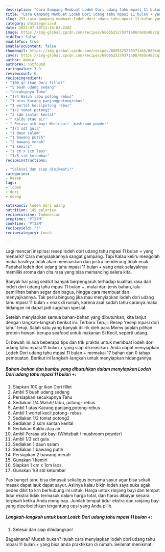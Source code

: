 ```yaml
---
description: "Cara Gampang Membuat Lodeh Dori udang tahu mpasi 11 bulan + yang Enak Banget"
title: "Cara Gampang Membuat Lodeh Dori udang tahu mpasi 11 bulan + yang Enak Banget"
slug: 293-cara-gampang-membuat-lodeh-dori-udang-tahu-mpasi-11-bulan-yang-enak-banget
category: Uncategorized
date: 2022-07-10T13:16:03.228Z
image: https://img-global.cpcdn.com/recipes/6805525270371a08/680x482cq70/lodeh-dori-udang-tahu-mpasi-11-bulan-foto-resep-utama.jpg
hideToc: false
enableToc: true
enableTocContent: false
thumbnail: https://img-global.cpcdn.com/recipes/6805525270371a08/680x482cq70/lodeh-dori-udang-tahu-mpasi-11-bulan-foto-resep-utama.jpg
cover: https://img-global.cpcdn.com/recipes/6805525270371a08/680x482cq70/lodeh-dori-udang-tahu-mpasi-11-bulan-foto-resep-utama.jpg
author: Admin
authorAv: notfound
ratingvalue: 3.9
reviewcount: 6
recipeingredient:
- "100 gr ikan Dori fillet"
- "5 buah udang sedang"
- "secukupnya Tahu"
- "1/4 Waluh labu potong rebus"
- "1 utas Kacang panjangpotongrebus"
- "1 wortel kecilpotong rebus"
- "1/2 tomat potong2"
- "2 sdm santan kental"
- " Kaldu atau air"
- " Perasa utk bayi Whitebait  mushroom powder"
- "1/3 sdt gula"
- "1 daun salam"
- "1 bawang putih"
- "2 bawang merah"
- "1 kemiri"
- "1 cm x 1cm laos"
- "1/8 std ketumbar"
recipeinstructions:

- "Selesai dan siap dinikmati!"
categories:
- Resep
tags:
- lodeh
- dori
- udang

katakunci: lodeh dori udang 
nutrition: 145 calories
recipecuisine: Indonesian
preptime: "PT27M"
cooktime: "PT32M"
recipeyield: "3"
recipecategory: Lunch

---
```



Lagi mencari inspirasi resep lodeh dori udang tahu mpasi 11 bulan + yang menarik? Cara menyiapkannya sangat gampang. Tapi Kalau keliru mengolah maka hasilnya tidak akan memuaskan dan justru cenderung tidak enak. Padahal lodeh dori udang tahu mpasi 11 bulan + yang enak selayaknya memiliki aroma dan cita rasa yang bisa memancing selera kita.


Banyak hal yang sedikit banyak berpengaruh terhadap kualitas rasa dari lodeh dori udang tahu mpasi 11 bulan +, mulai dari jenis bahan, lalu pemilihan bahan segar dan bagus, hingga cara membuat dan menyajikannya. Tak perlu bingung jika mau menyiapkan lodeh dori udang tahu mpasi 11 bulan + enak di rumah, karena asal sudah tahu caranya maka hidangan ini dapat jadi suguhan spesial.

Setelah menyiapkan semua bahan-bahan yang dibutuhkan, kita lanjut dengan langkah-langkah berikut ini. Terbaru Teruji; Resep &#39;resep mpasi dori tahu&#39; teruji. Salah satu yang banyak dilirik oleh para Moms adalah pilihan protein hewani berupa seafood untuk makanan Si Kecil, seperti udang.


Di bawah ini ada beberapa tips dan trik praktis untuk membuat lodeh dori udang tahu mpasi 11 bulan + yang siap dikreasikan. Anda dapat menyiapkan Lodeh Dori udang tahu mpasi 11 bulan + memakai 17 bahan dan 0 tahap pembuatan. Berikut ini langkah-langkah untuk menyiapkan hidangannya.

<!--inarticleads1-->

##### Bahan-bahan dan bumbu yang dibutuhkan dalam menyiapkan Lodeh Dori udang tahu mpasi 11 bulan +:

1. Siapkan 100 gr ikan Dori fillet
1. Ambil 5 buah udang sedang
1. Persiapkan secukupnya Tahu
1. Sediakan 1/4 Waluh/ labu, potong- rebus
1. Ambil 1 utas Kacang panjang,potong-rebus
1. Ambil 1 wortel kecil,potong- rebus
1. Sediakan 1/2 tomat potong2
1. Sediakan 2 sdm santan kental
1. Sediakan  Kaldu atau air
1. Ambil  Perasa utk bayi (Whitebait / mushroom powder)
1. Ambil 1/3 sdt gula
1. Sediakan 1 daun salam
1. Sediakan 1 bawang putih
1. Persiapkan 2 bawang merah
1. Gunakan 1 kemiri
1. Siapkan 1 cm x 1cm laos
1. Gunakan 1/8 std ketumbar


Pas banget tahu bisa dimasak sekaligus bersama sayur agar bisa sekali masak dapat lauk dapat sayur. Aslinya kalau bikin lodeh saya suka agak pedes dikit tp krn berhubung ini untuk. Harga untuk ranjang bayi dan tempat tidur ekstra tidak termasuk dalam harga total, dan harus dibayar secara terpisah ketika Anda menginap. Jumlah tempat tidur ekstra dan ranjang bayi yang diperbolehkan tergantung opsi yang Anda pilih. 

<!--inarticleads2-->

##### Langkah-langkah untuk buat Lodeh Dori udang tahu mpasi 11 bulan +:


1. Selesai dan siap dihidangkan!



Bagaimana? Mudah bukan? Itulah cara menyiapkan lodeh dori udang tahu mpasi 11 bulan + yang bisa anda praktikkan di rumah. Selamat menikmati
